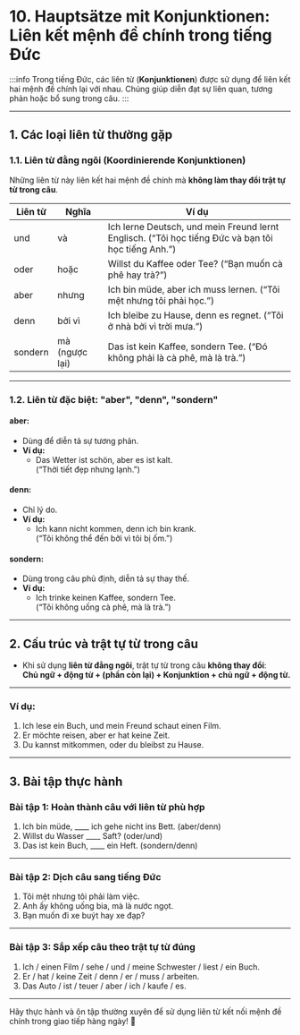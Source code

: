 # 10. Hauptsätze mit Konjunktionen: Liên kết mệnh đề chính trong tiếng Đức 
:::info
Trong tiếng Đức, các liên từ (**Konjunktionen**) được sử dụng để liên kết hai mệnh đề chính lại với nhau. Chúng giúp diễn đạt sự liên quan, tương phản hoặc bổ sung trong câu.
:::

---

## **1. Các loại liên từ thường gặp**

### **1.1. Liên từ đằng ngôi (Koordinierende Konjunktionen)**
Những liên từ này liên kết hai mệnh đề chính mà **không làm thay đổi trật tự từ trong câu**.

| **Liên từ** | **Nghĩa**             | **Ví dụ**                                             |
|-------------|----------------------|-----------------------------------------------------|
| und         | và                  | Ich lerne Deutsch, und mein Freund lernt Englisch. (“Tôi học tiếng Đức và bạn tôi học tiếng Anh.”) |
| oder        | hoặc                | Willst du Kaffee oder Tee? (“Bạn muốn cà phê hay trà?”) |
| aber        | nhưng               | Ich bin müde, aber ich muss lernen. (“Tôi mệt nhưng tôi phải học.”) |
| denn        | bởi vì              | Ich bleibe zu Hause, denn es regnet. (“Tôi ở nhà bởi vì trời mưa.”) |
| sondern     | mà (ngược lại)      | Das ist kein Kaffee, sondern Tee. (“Đó không phải là cà phê, mà là trà.”) |

---

### **1.2. Liên từ đặc biệt: "aber", "denn", "sondern"**

#### **aber:**  
- Dùng để diễn tả sự tương phản.  
- **Ví dụ:**  
  - Das Wetter ist schön, aber es ist kalt.  
  (“Thời tiết đẹp nhưng lạnh.”)

#### **denn:**  
- Chỉ lý do.  
- **Ví dụ:**  
  - Ich kann nicht kommen, denn ich bin krank.  
  (“Tôi không thể đến bởi vì tôi bị ốm.”)

#### **sondern:**  
- Dùng trong câu phủ định, diễn tả sự thay thế.  
- **Ví dụ:**  
  - Ich trinke keinen Kaffee, sondern Tee.  
  (“Tôi không uống cà phê, mà là trà.”)

---

## **2. Cấu trúc và trật tự từ trong câu**

- Khi sử dụng **liên từ đằng ngôi**, trật tự từ trong câu **không thay đổi**:  
  **Chủ ngữ + động từ + (phần còn lại) + Konjunktion + chủ ngữ + động từ.**

---

### **Ví dụ:**

1. Ich lese ein Buch, und mein Freund schaut einen Film.  
2. Er möchte reisen, aber er hat keine Zeit.  
3. Du kannst mitkommen, oder du bleibst zu Hause.  

---

## **3. Bài tập thực hành**

### **Bài tập 1: Hoàn thành câu với liên từ phù hợp**

1. Ich bin müde, ____ ich gehe nicht ins Bett. (aber/denn)  
2. Willst du Wasser ____ Saft? (oder/und)  
3. Das ist kein Buch, ____ ein Heft. (sondern/denn)  

---

### **Bài tập 2: Dịch câu sang tiếng Đức**

1. Tôi mệt nhưng tôi phải làm việc.  
2. Anh ấy không uống bia, mà là nước ngọt.  
3. Bạn muốn đi xe buýt hay xe đạp?  

---

### **Bài tập 3: Sắp xếp câu theo trật tự từ đúng**

1. Ich / einen Film / sehe / und / meine Schwester / liest / ein Buch.  
2. Er / hat / keine Zeit / denn / er / muss / arbeiten.  
3. Das Auto / ist / teuer / aber / ich / kaufe / es.  

---

Hãy thực hành và ôn tập thường xuyên để sử dụng liên từ kết nối mệnh đề chính trong giao tiếp hàng ngày! 🚀
